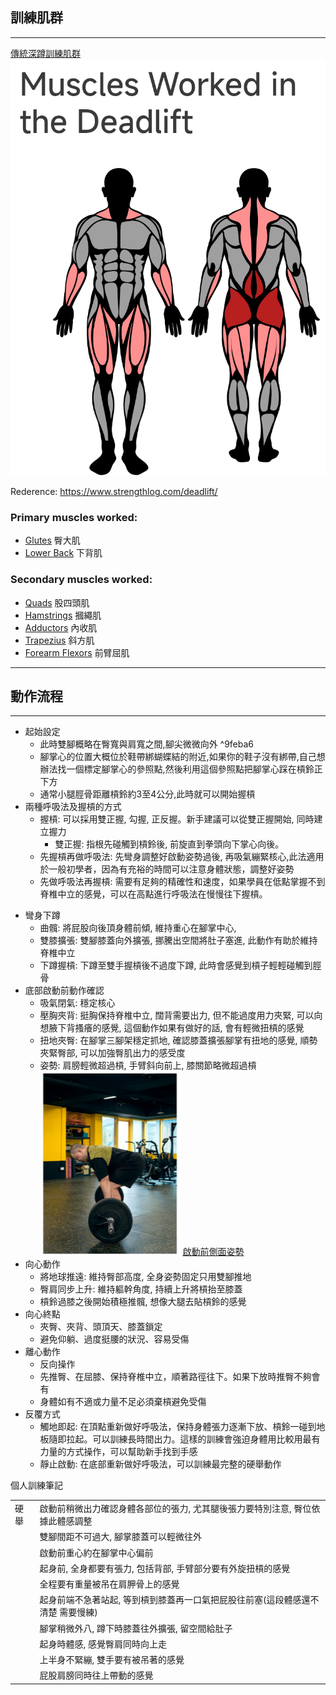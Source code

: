 
## 訓練肌群

---

[傳統深蹲訓練肌群](https://github.com/humblekyle/WeightTraining/blob/main/%E5%9C%96%E5%BA%AB/Screenshot_2023-08-06-12-13-32-495_com.android.chrome.png)
![傳統深蹲訓練肌群](https://github.com/humblekyle/WeightTraining/blob/main/%E5%9C%96%E5%BA%AB/Screenshot_2023-08-06-12-13-32-495_com.android.chrome.png)

 Rederence: https://www.strengthlog.com/deadlift/

### **Primary muscles worked:**

- [Glutes](https://www.strengthlog.com/glute-muscles-exercises-workout/) 臀大肌
- [Lower Back](https://www.strengthlog.com/lower-back-muscles-exercises-workout/) 下背肌

### **Secondary muscles worked:**

- [Quads](https://www.strengthlog.com/quad-muscles-exercises-workout/) 股四頭肌
- [Hamstrings](https://www.strengthlog.com/hamstring-muscles-exercises-workout/) 摑繩肌
- [Adductors](https://www.strengthlog.com/hip-adductor-muscles-exercises-workout/) 內收肌
- [Trapezius](https://www.strengthlog.com/trapezius-muscle-exercises-workout/) 斜方肌
- [Forearm Flexors](https://www.strengthlog.com/forearm-flexors-and-grip-muscles-exercises-workout/) 前臂屈肌

---

## 動作流程

---

- 起始設定
    * 此時雙腳概略在臀寬與肩寬之間,腳尖微微向外 ^9feba6
    - 腳掌心的位置大概位於鞋帶綁蝴蝶結的附近,如果你的鞋子沒有綁帶,自己想辦法找一個標定腳掌心的參照點,然後利用這個參照點把腳掌心踩在槓鈴正下方
    - 通常小腿脛骨距離槓鈴約3至4公分,此時就可以開始握槓
- 兩種呼吸法及握槓的方式
    - 握槓: 可以採用雙正握, 勾握, 正反握。新手建議可以從雙正握開始, 同時建立握力
	    - 雙正握: 指根先碰觸到槓鈴後, 前旋直到拳頭向下掌心向後。
    - 先握槓再做呼吸法: 先彎身調整好啟動姿勢過後, 再吸氣繃緊核心,此法適用於一般初學者，因為有充裕的時間可以注意身體狀態，調整好姿勢
    - 先做呼吸法再握槓: 需要有足夠的精確性和速度，如果學員在低點掌握不到脊椎中立的感覺，可以在高點進行呼吸法在慢慢往下握槓。
* 彎身下蹲
	* 曲髖: 將屁股向後頂身體前傾,  維持重心在腳掌中心, 
	* 雙膝擴張: 雙腳膝蓋向外擴張, 挪騰出空間將肚子塞進, 此動作有助於維持脊椎中立
	* 下蹲握槓: 下蹲至雙手握槓後不過度下蹲, 此時會感覺到槓子輕輕碰觸到脛骨
* 底部啟動前動作確認
	* 吸氣閉氣: 穩定核心
	* 壓胸夾背: 挺胸保持脊椎中立, 闊背需要出力, 但不能過度用力夾緊, 可以向想腋下背搔癢的感覺, 這個動作如果有做好的話, 會有輕微扭槓的感覺
	* 扭地夾臀: 在腳掌三腳架穩定抓地, 確認膝蓋擴張腳掌有扭地的感覺, 順勢夾緊臀部, 可以加強臀肌出力的感受度
	* 姿勢: 肩膀輕微超過槓, 手臂斜向前上, 膝關節略微超過槓
		![啟動前側面姿勢](https://github.com/humblekyle/WeightTraining/blob/main/%E5%9C%96%E5%BA%AB/%E7%A1%AC%E8%88%89%E5%95%9F%E5%8B%95%E5%89%8D%E5%8B%95%E4%BD%9C.png)
		[啟動前側面姿勢](https://github.com/humblekyle/WeightTraining/blob/main/%E5%9C%96%E5%BA%AB/%E7%A1%AC%E8%88%89%E5%95%9F%E5%8B%95%E5%89%8D%E5%8B%95%E4%BD%9C.png)
* 向心動作
	* 將地球推遠: 維持臀部高度, 全身姿勢固定只用雙腳推地
	* 臀肩同步上升: 維持軀幹角度, 持續上升將槓抬至膝蓋
	* 槓鈴過膝之後開始積極推髖, 想像大腿去貼槓鈴的感覺
* 向心終點
	* 夾臀、夾背、頭頂天、膝蓋鎖定
	* 避免仰躺、過度挺腰的狀況、容易受傷
* 離心動作
	* 反向操作
	* 先推臀、在屈膝、保持脊椎中立，順著路徑往下。如果下放時推臀不夠會有
	* 身體如有不適或力量不足必須棄槓避免受傷
* 反覆方式
	* 觸地即起: 在頂點重新做好呼吸法，保持身體張力逐漸下放、槓鈴一碰到地板隨即拉起。可以訓練長時間出力。這樣的訓練會強迫身體用比較用最有力量的方式操作，可以幫助新手找到手感
	* 靜止啟動: 在底部重新做好呼吸法，可以訓練最完整的硬舉動作

個人訓練筆記

| | |
|---|---|
|硬舉|啟動前稍微出力確認身體各部位的張力, 尤其腿後張力要特別注意, 臀位依據此體感調整|
||雙腳間距不可過大, 腳掌膝蓋可以輕微往外|
||啟動前重心約在腳掌中心偏前|
||起身前, 全身都要有張力, 包括背部, 手臂部分要有外旋扭槓的感覺|
||全程要有重量被吊在肩胛骨上的感覺|
||起身前端不急著站起, 等到槓到膝蓋再一口氣把屁股往前塞(這段體感還不清楚 需要慢練)|
||腳掌稍微外八, 蹲下時膝蓋往外擴張, 留空間給肚子|
||起身時體感, 感覺臀肩同時向上走|
||上半身不緊繃, 雙手要有被吊著的感覺
||屁股肩膀同時往上帶動的感覺


